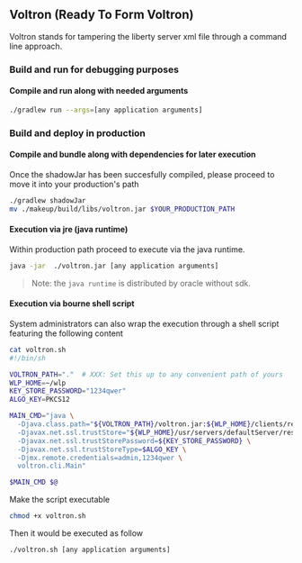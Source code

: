 ## Voltron (Ready To Form Voltron)
Voltron stands for tampering the liberty server xml file through a command line approach.

### Build and run for debugging purposes
#### Compile and run along with needed arguments
```sh
./gradlew run --args=[any application arguments]
```

### Build and deploy in production
#### Compile and bundle along with dependencies for later execution
Once the shadowJar has been succesfully compiled, please proceed to move it into your production's path
```sh
./gradlew shadowJar
mv ./makeup/build/libs/voltron.jar $YOUR_PRODUCTION_PATH
```

#### Execution via jre (java runtime)
Within production path proceed to execute via the java runtime.
```sh
java -jar  ./voltron.jar [any application arguments]
```
> Note: the `java runtime` is distributed by oracle without sdk.

#### Execution via bourne shell script
System administrators can also wrap the execution through a shell script featuring the following content
```sh
cat voltron.sh
#!/bin/sh

VOLTRON_PATH="."  # XXX: Set this up to any convenient path of yours
WLP_HOME=~/wlp
KEY_STORE_PASSWORD="1234qwer"
ALGO_KEY=PKCS12

MAIN_CMD="java \
  -Djava.class.path="${VOLTRON_PATH}/voltron.jar:${WLP_HOME}/clients/restConnector.jar:jconsole.jar" \
  -Djavax.net.ssl.trustStore="${WLP_HOME}/usr/servers/defaultServer/resources/security/key.p12" \
  -Djavax.net.ssl.trustStorePassword=${KEY_STORE_PASSWORD} \
  -Djavax.net.ssl.trustStoreType=$ALGO_KEY \
  -Djmx.remote.credentials=admin,1234qwer \
  voltron.cli.Main"

$MAIN_CMD $@
```

Make the script executable
```sh
chmod +x voltron.sh
```

Then it would be executed as follow
```sh
./voltron.sh [any application arguments]
```
